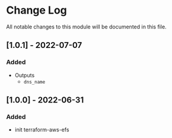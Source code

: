 # Change Log

All notable changes to this module will be documented in this file.

## [1.0.1] - 2022-07-07

### Added

- Outputs
  - `dns_name`

## [1.0.0] - 2022-06-31

### Added

- init terraform-aws-efs
